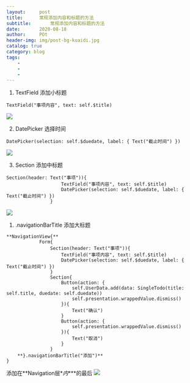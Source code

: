 ```yaml
---  
layout:     post
title:      常规添加内容和标题的方法
subtitle:       常规添加内容和标题的方法
date:       2020-08-18
author:     POt
header-img: img/post-bg-kuaidi.jpg
catalog: true
category: blog
tags:       
    -   
    -   
    -   
---
```


1. TextField 添加小标题
```
TextField("事项内容", text: self.$title)
```
![](https://pic.imgdb.cn/item/5f3b7f0d14195aa594e504d7.jpg)

2. DatePicker 选择时间
```
DatePicker(selection: self.$duedate, label: { Text("截止时间") })
```
![](https://pic.imgdb.cn/item/5f3b7f0d14195aa594e504d9.jpg)

3. Section 添加中标题

```
Section(header: Text("事项")){
                    TextField("事项内容", text: self.$title)
                    DatePicker(selection: self.$duedate, label: { Text("截止时间") })
                }
```
![](https://pic.imgdb.cn/item/5f3b7f0d14195aa594e504dd.jpg)

1. .navigationBarTitle 添加大标题

```
**NavigationView{**
            Form{
                Section(header: Text("事项")){
                    TextField("事项内容", text: self.$title)
                    DatePicker(selection: self.$duedate, label: { Text("截止时间") })
                }
                Section{
                    Button(action: {
                        self.UserData.add(data: SingleTodo(title: self.title, duedate: self.duedate))
                        self.presentation.wrappedValue.dismiss()
                    }){
                        Text("确认")
                    }
                    Button(action: {
                        self.presentation.wrappedValue.dismiss()
                    }){
                        Text("取消")
                    }
                }
    **}.navigationBarTitle("添加")**
}
```
添加在**Navigation层*_内_***的最后
![](https://pic.imgdb.cn/item/5f3b7f0d14195aa594e504df.jpg)